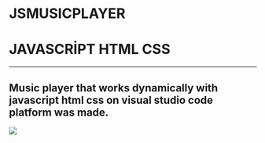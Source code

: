 # JSMUSICPLAYER
<h1> JAVASCRİPT HTML CSS </h1>
<hr></hr>
<h2>Music player that works dynamically with javascript html css on visual studio code platform was made.</h2>

![](music/music.gif)


